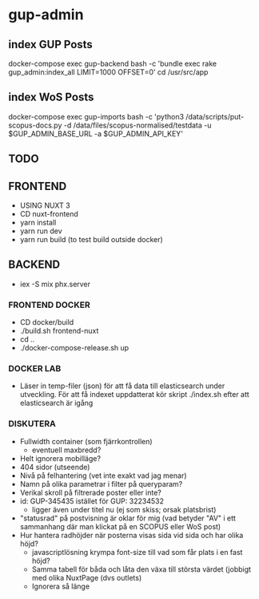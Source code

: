 # gup-admin 

## index GUP Posts
docker-compose exec gup-backend bash -c 'bundle exec rake gup_admin:index_all LIMIT=1000 OFFSET=0'
cd /usr/src/app

## index WoS Posts
docker-compose exec gup-imports bash -c 'python3 /data/scripts/put-scopus-docs.py -d /data/files/scopus-normalised/testdata -u $GUP_ADMIN_BASE_URL -a $GUP_ADMIN_API_KEY'

## TODO


## FRONTEND 
* USING NUXT 3
* CD nuxt-frontend
* yarn install
* yarn run dev
* yarn run build (to test build outside docker)

## BACKEND
* iex -S mix phx.server 

### FRONTEND DOCKER 
* CD docker/build
* ./build.sh frontend-nuxt
* cd ..  
* ./docker-compose-release.sh up


### DOCKER LAB
* Läser in temp-filer (json) för att få data till elasticsearch under utveckling. För att få indexet uppdatterat kör skript ./index.sh efter att elasticsearch är igång



### DISKUTERA
* Fullwidth container (som fjärrkontrollen)
    * eventuell maxbredd?
* Helt ignorera mobilläge?
* 404 sidor (utseende)
* Nivå på felhantering (vet inte exakt vad jag menar)
* Namn på olika parametrar i filter på queryparam? 
* Verikal skroll på filtrerade poster eller inte?
* id: GUP-345435 istället för GUP: 32234532
    * ligger även under titel nu (ej som skiss; orsak platsbrist) 
* "statusrad" på postvisning är oklar för mig (vad betyder "AV" i ett sammanhang där man klickat på en SCOPUS eller WoS post)
* Hur hantera radhöjder när posterna visas sida vid sida och har olika höjd? 
    * javascriptlösning krympa font-size till vad som får plats i en fast höjd?
    * Samma tabell för båda och låta den växa till största värdet (jobbigt med olika NuxtPage (dvs outlets)
    * Ignorera så länge

